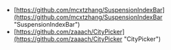 - [https://github.com/mcxtzhang/SuspensionIndexBar](https://github.com/mcxtzhang/SuspensionIndexBar "SuspensionIndexBar")
- [https://github.com/zaaach/CityPicker](https://github.com/zaaach/CityPicker "CityPicker")